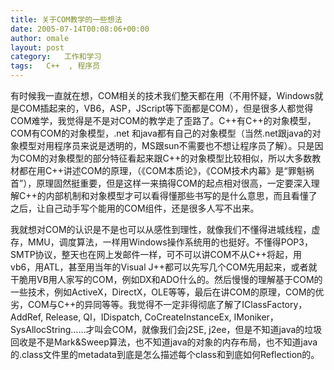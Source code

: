 ```yaml
---
title: 关于COM教学的一些想法
date: 2005-07-14T00:08:06+00:00
author: omale
layout: post
category:   工作和学习
tags:   C++  , 程序员
---
```

有时候我一直就在想，COM相关的技术我们整天都在用（不用怀疑，Windows就是COM插起来的，VB6，ASP，JScript等下面都是COM），但是很多人都觉得COM难学，我觉得是不是对COM的教学走了歪路了。C++有C++的对象模型，COM有COM的对象模型，.net 和java都有自己的对象模型（当然.net跟java的对象模型对用程序员来说是透明的，MS跟sun不需要也不想让程序员了解）。只是因为COM的对象模型的部分特征看起来跟C++的对象模型比较相似，所以大多数教材都在用C++讲述COM的原理，（《COM本质论》，《COM技术内幕》是“罪魁祸首”），原理固然挺重要，但是这样一来搞得COM的起点相对很高，一定要深入理解C++的内部机制和对象模型才可以看得懂那些书写的是什么意思，而且看懂了之后，让自己动手写个能用的COM组件，还是很多人写不出来。

我就想对COM的认识是不是也可以从感性到理性，就像我们不懂得进城线程，虚存，MMU，调度算法，一样用Windows操作系统用的也挺好。不懂得POP3，SMTP协议，整天也在网上发邮件一样，可不可以讲COM不从C++将起，用vb6，用ATL，甚至用当年的Visual J++都可以先写几个COM先用起来，或者就干脆用VB用人家写的COM，例如DX和ADO什么的。然后慢慢的理解基于COM的一些技术，例如ActiveX，DirectX，OLE等等，最后在讲COM的原理，COM的优劣，COM与C++的异同等等。我觉得不一定非得彻底了解了IClassFactory，AddRef, Release, QI，IDispatch, CoCreateInstanceEx, IMoniker，SysAllocString……才叫会COM，就像我们会j2SE, j2ee，但是不知道java的垃圾回收是不是Mark&Sweep算法，也不知道java的对象的内存布局，也不知道java的.class文件里的metadata到底是怎么描述每个class和到底如何Reflection的。
